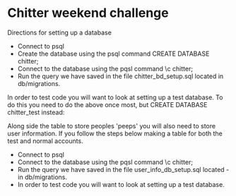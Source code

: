 # Chitter weekend challenge

Directions for setting up a database

- Connect to psql
- Create the database using the psql command CREATE DATABASE chitter;
- Connect to the database using the pqsl command \c chitter;
- Run the query we have saved in the file chitter_bd_setup.sql located in db/migrations.

In order to test code you will want to look at setting up a test database. To do this you need to do the above once most, but CREATE DATABASE chitter_test instead:

Along side the table to store peoples 'peeps' you will also need to store user information. If you follow the steps below making a table for both the test and normal accounts.

- Connect to psql
- Connect to the database using the pqsl command \c chitter;
- Run the query we have saved in the file user_info_db_setup.sql located - in db/migrations.
- In order to test code you will want to look at setting up a test database. 